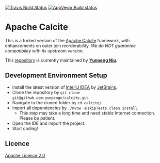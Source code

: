 <!--
{% comment %}
Licensed to the Apache Software Foundation (ASF) under one or more
contributor license agreements.  See the NOTICE file distributed with
this work for additional information regarding copyright ownership.
The ASF licenses this file to you under the Apache License, Version 2.0
(the "License"); you may not use this file except in compliance with
the License.  You may obtain a copy of the License at

http://www.apache.org/licenses/LICENSE-2.0

Unless required by applicable law or agreed to in writing, software
distributed under the License is distributed on an "AS IS" BASIS,
WITHOUT WARRANTIES OR CONDITIONS OF ANY KIND, either express or implied.
See the License for the specific language governing permissions and
limitations under the License.
{% endcomment %}
-->
[![Travis Build Status](https://travis-ci.com/yunpengn/calcite.svg?branch=master)](https://travis-ci.com/yunpengn/calcite)
[![AppVeyor Build status](https://ci.appveyor.com/api/projects/status/qo30vjfl2rwsapnx?svg=true)](https://ci.appveyor.com/project/yunpengn/calcite)

# Apache Calcite

This is a forked version of the [Apache Calcite](http://calcite.apache.org) framework, with enhancements on outer join reorderability. _We do NOT guarantee compatibility with its upstream version._

This [repository](https://github.com/yunpengn/calcite) is currently maintained by **[Yunpeng Niu](https://github.com/yunpengn)**.

## Development Environment Setup

- Install the latest version of [IntelliJ IDEA](https://www.jetbrains.com/idea/) by [JetBrains](https://www.jetbrains.com/).
- Clone the repository by `git clone git@github.com:yunpengn/calcite.git`.
- Navigate to the cloned folder by `cd calcite/`.
- Import all dependencies by `./mvnw -DskipTests clean install`.
    - This step may take a long time and need stable Internet connection. Please be patient.
- Open the IDE and import the project.
- Start coding!

## Licence

[Apache Licence 2.0](LICENSE)
